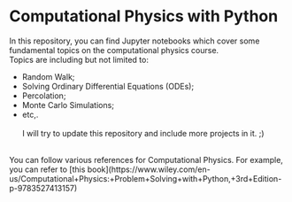 # Computational Physics with Python
In this repository, you can find Jupyter notebooks which cover some fundamental topics on the computational physics course. <br>
Topics are including but not limited to: <br>
* Random Walk;
* Solving Ordinary Differential Equations (ODEs);
* Percolation;
* Monte Carlo Simulations;
* etc,.<br><br>
I will try to update this repository and include more projects in it. ;) <br>
<br>
You can follow various references for Computational Physics. For example, you can refer to [this book](https://www.wiley.com/en-us/Computational+Physics:+Problem+Solving+with+Python,+3rd+Edition-p-9783527413157)
